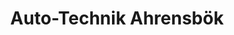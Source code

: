 ---
title: "Auto-Technik Ahrensbök"
url: /ahrensboek/auto-technik-ahrensboek/
shop: Autowerkstatt
---